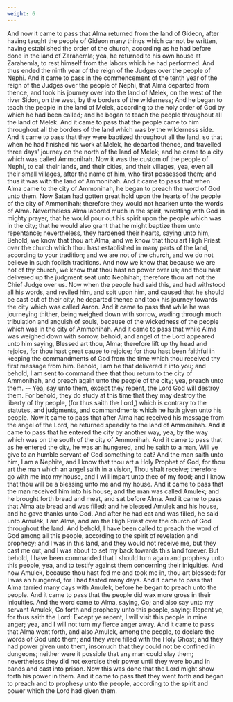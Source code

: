 ```yaml
---
weight: 6
---
```

And now it came to pass that Alma returned from the land of Gideon, after having taught the people of Gideon many things which cannot be written, having established the order of the church, according as he had before done in the land of Zarahemla; yea, he returned to his own house at Zarahemla, to rest himself from the labors which he had performed. And thus ended the ninth year of the reign of the Judges over the people of Nephi. And it came to pass in the commencement of the tenth year of the reign of the Judges over the people of Nephi, that Alma departed from thence, and took his journey over into the land of Melek, on the west of the river Sidon, on the west, by the borders of the wilderness; And he began to teach the people in the land of Melek, according to the holy order of God by which he had been called; and he began to teach the people throughout all the land of Melek. And it came to pass that the people came to him throughout all the borders of the land which was by the wilderness side. And it came to pass that they were baptized throughout all the land, so that when he had finished his work at Melek, he departed thence, and travelled three days' journey on the north of the land of Melek; and he came to a city which was  called Ammonihah. Now it was the custom of the people of Nephi, to call their lands, and their cities, and their villages, yea, even all their small villages, after the name of him, who first possessed them; and thus it was with the land of Ammonihah. And it came to pass that when Alma came to the city of Ammonihah, he began to preach the word of God unto them. Now Satan had gotten great hold upon the hearts of the people of the city of Ammonihah; therefore they would not hearken unto the words of Alma. Nevertheless Alma labored much in the spirit, wrestling with God in mighty prayer, that he would pour out his spirit upon the people which was in the city; that he would also grant that he might baptize them unto repentance; nevertheless, they hardened their hearts, saying unto him, Behold, we know that thou art Alma; and we know that thou art High Priest over the church which thou hast established in many parts of the land, according to your tradition; and we are not of the church, and we do not believe in such foolish traditions. And now we know that because we are not of thy church, we know that thou hast no power over us; and thou hast delivered up the judgment seat unto Nephihah; therefore thou art not the Chief Judge over us. Now when the people had said this, and had withstood all his words, and reviled him, and spit upon him, and caused that he should be cast out of their city, he departed thence and took his journey towards the city which was called Aaron. And it came to pass that while he was journeying thither, being weighed down with sorrow, wading through much tribulation and anguish of souls, because of the wickedness of the people which was in the city of Ammonihah. And it came to pass that while Alma was weighed down with sorrow, behold, and angel of the Lord appeared unto him saying, Blessed art thou, Alma; therefore lift up thy head and rejoice, for thou hast great cause to rejoice; for thou hast been faithful in keeping the commandments of God from the time which thou received thy first message from him. Behold, I am he that delivered it into you; and behold, I am sent to command thee that thou return to the city of Ammonihah, and preach again unto the people of the city; yea, preach unto them. -- Yea, say unto them, except they repent, the Lord God will destroy them. For behold, they do study at this time that they may destroy the liberty of thy people, (for thus saith the  Lord,) which is contrary to the statutes, and judgments, and commandments which he hath given unto his people. Now it came to pass that after Alma had received his message from the angel of the Lord, he returned speedily to the land of Ammonihah. And it came to pass that he entered the city by another way, yea, by the way which was on the south of the city of Ammonihah. And it came to pass that as he entered the city, he was an hungered, and he saith to a man, Will ye give to an humble servant of God something to eat? And the man saith unto him, I am a Nephite, and I know that thou art a Holy Prophet of God, for thou art the man which an angel saith in a vision, Thou shalt receive; therefore go with me into my house, and I will impart unto thee of my food; and I know that thou will be a blessing unto me and my house. And it came to pass that the man received him into his house; and the man was called Amulek; and he brought forth bread and meat, and sat before Alma. And it came to pass that Alma ate bread and was filled; and he blessed Amulek and his house, and he gave thanks unto God. And after he had eat and was filled, he said unto Amulek, I am Alma, and am the High Priest over the church of God throughout the land. And behold, I have been called to preach the word of God among all this people, according to the spirit of revelation and prophecy; and I was in this land, and they would not receive me, but they cast me out, and I was about to set my back towards this land forever. But behold, I have been commanded that I should turn again and prophesy unto this people, yea, and to testify against them concerning their iniquities. And now Amulek, because thou hast fed me and took me in, thou art blessed: for I was an hungered, for I had fasted many days. And it came to pass that Alma tarried many days with Amulek, before he began to preach unto the people. And it came to pass that the people did wax more gross in their iniquities. And the word came to Alma, saying, Go; and also say unto my servant Amulek, Go forth and prophesy unto this people, saying: Repent ye, for thus saith the Lord: Except ye repent, I will visit this people in mine anger; yea, and I will not turn my fierce anger away. And it came to pass that Alma went forth, and also Amulek, among the people, to declare the words of God unto them; and they were filled with the Holy Ghost; and they had power given  unto them, insomuch that they could not be confined in dungeons; neither were it possible that any man could slay them; nevertheless they did not exercise their power until they were bound in bands and cast into prison. Now this was done that the Lord might show forth his power in them. And it came to pass that they went forth and began to preach and to prophesy unto the people, according to the spirit and power which the Lord had given them.